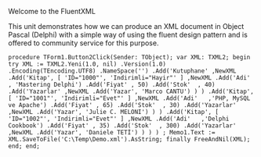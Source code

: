 Welcome to the FluentXML

This unit demonstrates how we can produce an XML document in Object Pascal (Delphi) with a simple way of using the fluent design pattern and is offered to community service for this purpose.

`procedure TForm1.Button2Click(Sender: TObject);
var
  XML: TXML2;
begin
  try
    XML := TXML2.Yeni(1.0, nil)
          .Version(1.0)
          .Encoding(TEncoding.UTF8)
          .NameSpace('')
          .Add('Kutuphane'
              ,NewXML
              .Add('Kitap', [ 'ID="1000"', 'Indirimli="Hayir"' ]
                  ,NewXML
                  .Add('Adi'   , 'Mastering Delphi')
                  .Add('Fiyat' , 50)
                  .Add('Stok'  , 40)
                  .Add('Yazarlar'
                      ,NewXML
                      .Add('Yazar', 'Marco CANTU')
                      )
                  )
              .Add('Kitap', [ 'ID="1001"', 'Indirimli="Evet"' ]
                  ,NewXML
                  .Add('Adi'   ,'PHP, MySQL ve Apache')
                  .Add('Fiyat' , 65)
                  .Add('Stok'  , 30)
                  .Add('Yazarlar'
                      ,NewXML
                      .Add('Yazar', 'Julie C. MELONI')
                      )
                  )
              .Add('Kitap', [ 'ID="1002"', 'Indirimli="Evet"' ]
                  ,NewXML
                  .Add('Adi'   ,'Delphi Cookbook')
                  .Add('Fiyat' , 35)
                  .Add('Stok'  , 300)
                  .Add('Yazarlar'
                      ,NewXML
                      .Add('Yazar', 'Daniele TETİ')
                      )
                  )
              )
          ;
    Memo1.Text := XML.SaveToFile('C:\Temp\Demo.xml').AsString;
  finally
    FreeAndNil(XML);
  end;
end;`
